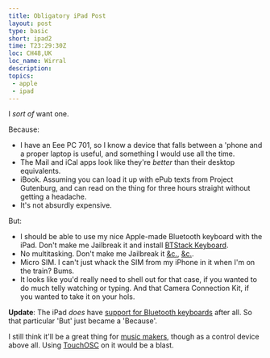 ```yaml
---
title: Obligatory iPad Post
layout: post
type: basic
short: ipad2
time: T23:29:30Z
loc: CH48,UK
loc_name: Wirral
description: 
topics: 
 - apple
 - ipad
---
```


I _sort of_ want one.

Because:

* I have an Eee PC 701, so I know a device that falls between a 'phone and a proper laptop is useful, and something I would use all the time.
* The Mail and iCal apps look like they're *better* than their desktop equivalents.
* iBook. Assuming you can load it up with ePub texts from Project Gutenburg, and can read on the thing for three hours straight without getting a headache.
* It's not absurdly expensive.

But:

* I should be able to use my nice Apple-made Bluetooth keyboard with the iPad. Don't make me Jailbreak it and install [BTStack Keyboard][1].
* No multitasking. Don't make me Jailbreak it [&c.][2], [&c.][3].
* Micro SIM. I can't just whack the SIM from my iPhone in it when I'm on the train? Bums.
* It looks like you'd really need to shell out for that case, if you wanted to do much telly watching or typing. And that Camera Connection Kit, if you wanted to take it on your hols.

**Update**: The iPad *does* have [support for Bluetooth keyboards][4] after all. So that particular 'But' just became a 'Because'.

<p class="small">I still think it'll be a great thing for <a href="/ipad">music makers</a>, though as a control device above all. Using <a href="http://hexler.net/software/touchosc">TouchOSC</a> on it would be a blast.</p>

[1]:http://keyboard.ringwald.ch/Welcome.html
[2]:http://code.google.com/p/iphone-backgrounder/wiki/Documentation
[3]:http://www.9to5mac.com/pro-switcher-app-webos-iPhone-359346
[4]:http://www.apple.com/ipad/design/ "Scroll down to 'Wireless'"